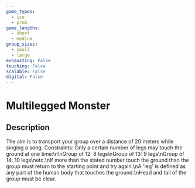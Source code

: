 ```yaml
---
game_types:
  - ice
  - prob
game_lengths:
  - short
  - medium
group_sizes:
  - small
  - large
exhausting: False
touching: False
scalable: False
digital: False
---
```

# Multilegged Monster

## Description
The aim is to transport your group over a distance of 20 meters while singing a song. Constraints: Only a certain number of legs may touch the ground at one time:\n\nGroup of 12: 8 legs\nGroup of 13: 9 legs\nGroup of 14: 10 legs\netc.\nIf more than the stated number touch the ground than the group must return to the starting point and try again.\nA 'leg' is defined as any part of the human body that touches the ground.\nHead and tail of the group must be clear.
